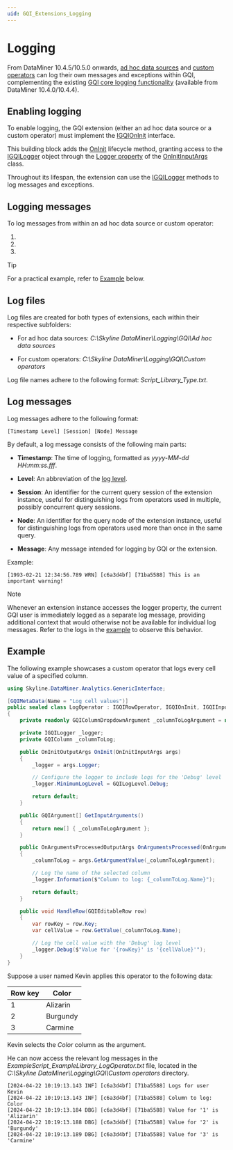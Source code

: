 ```yaml
---
uid: GQI_Extensions_Logging
---
```


# Logging

From DataMiner 10.4.5/10.5.0 onwards<!-- RN 39043 -->, [ad hoc data sources](xref:Configuring_an_ad_hoc_data_source_in_a_query) and [custom operators](xref:GQI_Custom_Operator) can log their own messages and exceptions within GQI, complementing the existing [GQI core logging functionality](xref:GQI_Logging) (available from DataMiner 10.4.0/10.4.4).

## Enabling logging

To enable logging, the GQI extension (either an ad hoc data source or a custom operator) must implement the [IGQIOnInit](xref:GQI_IGQIOnInit) interface.

This building block adds the [OnInit](xref:GQI_IGQIOnInit#oninitoutputargs-oninitoninitinputargs-args) lifecycle method, granting access to the [IGQILogger](xref:GQI_IGQILogger) object through the [Logger property](xref:GQI_OnInitInputArgs#properties) of the [OnInitInputArgs](xref:GQI_OnInitInputArgs) class.

Throughout its lifespan, the extension can use the [IGQILogger](xref:GQI_IGQILogger) methods to log messages and exceptions.

## Logging messages

To log messages from within an ad hoc data source or custom operator:

1.

1.

1.

> [!TIP]
> For a practical example, refer to [Example](#example) below.

## Log files

Log files are created for both types of extensions, each within their respective subfolders:

- For ad hoc data sources: *C:\Skyline DataMiner\Logging\GQI\Ad hoc data sources*

- For custom operators: *C:\Skyline DataMiner\Logging\GQI\Custom operators*

Log file names adhere to the following format: *Script_Library_Type.txt*.

## Log messages

Log messages adhere to the following format:

```log
[Timestamp Level] [Session] [Node] Message
```

By default, a log message consists of the following main parts:

- **Timestamp**: The time of logging, formatted as *yyyy-MM-dd HH:mm:ss.fff*.

- **Level**: An abbreviation of the [log level](xref:GQI_GQILogLevel).

- **Session**: An identifier for the current query session of the extension instance, useful for distinguishing logs from operators used in multiple, possibly concurrent query sessions.

- **Node**: An identifier for the query node of the extension instance, useful for distinguishing logs from operators used more than once in the same query.

- **Message**: Any message intended for logging by GQI or the extension.

Example:

```log
[1993-02-21 12:34:56.789 WRN] [c6a3d4bf] [71ba5588] This is an important warning!
```

> [!NOTE]
> Whenever an extension instance accesses the logger property, the current GQI user is immediately logged as a separate log message, providing additional context that would otherwise not be available for individual log messages. Refer to the logs in the [example](#example) to observe this behavior.

## Example

The following example showcases a custom operator that logs every cell value of a specified column.

```csharp
using Skyline.DataMiner.Analytics.GenericInterface;

[GQIMetaData(Name = "Log cell values")]
public sealed class LogOperator : IGQIRowOperator, IGQIOnInit, IGQIInputArguments
{
    private readonly GQIColumnDropdownArgument _columnToLogArgument = new GQIColumnDropdownArgument("Column to log") { IsRequired = true };

    private IGQILogger _logger;
    private GQIColumn _columnToLog;

    public OnInitOutputArgs OnInit(OnInitInputArgs args)
    {
        _logger = args.Logger;

        // Configure the logger to include logs for the 'Debug' level
        _logger.MinimumLogLevel = GQILogLevel.Debug;

        return default;
    }

    public GQIArgument[] GetInputArguments()
    {
        return new[] { _columnToLogArgument };
    }

    public OnArgumentsProcessedOutputArgs OnArgumentsProcessed(OnArgumentsProcessedInputArgs args)
    {
        _columnToLog = args.GetArgumentValue(_columnToLogArgument);

        // Log the name of the selected column
        _logger.Information($"Column to log: {_columnToLog.Name}");

        return default;
    }

    public void HandleRow(GQIEditableRow row)
    {
        var rowKey = row.Key;
        var cellValue = row.GetValue(_columnToLog.Name);

        // Log the cell value with the 'Debug' log level
        _logger.Debug($"Value for '{rowKey}' is '{cellValue}'");
    }
}
```

Suppose a user named Kevin applies this operator to the following data:

| Row key | Color |
|--|--|
| 1 | Alizarin |
| 2 | Burgundy |
| 3 | Carmine |

Kevin selects the *Color* column as the argument.

He can now access the relevant log messages in the *ExampleScript_ExampleLibrary_LogOperator.txt* file, located in the *C:\Skyline DataMiner\Logging\GQI\Custom operators* directory.

```log
[2024-04-22 10:19:13.143 INF] [c6a3d4bf] [71ba5588] Logs for user Kevin
[2024-04-22 10:19:13.143 INF] [c6a3d4bf] [71ba5588] Column to log: Color
[2024-04-22 10:19:13.184 DBG] [c6a3d4bf] [71ba5588] Value for '1' is 'Alizarin'
[2024-04-22 10:19:13.188 DBG] [c6a3d4bf] [71ba5588] Value for '2' is 'Burgundy'
[2024-04-22 10:19:13.189 DBG] [c6a3d4bf] [71ba5588] Value for '3' is 'Carmine'
```
